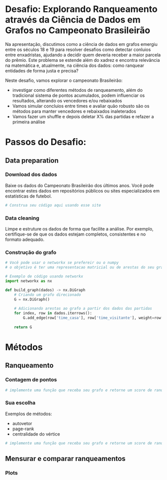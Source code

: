   
# Desafio: Explorando Ranqueamento através da Ciência de Dados em Grafos no Campeonato Brasileirão

Na apresentação, discutimos como a ciência de dados em grafos emergiu entre os séculos 18 e 19 para resolver desafios como detectar conluios entre enxadristas, ajudando a decidir quem deveria receber a maior parcela do prêmio. Este problema se estende além do xadrez e encontra relevância na matemática e, atualmente, na ciência dos dados: como ranquear entidades de forma justa e precisa?

Neste desafio, vamos explorar o campeonato Brasileirão: 
- investigar como diferentes métodos de ranqueamento, além do tradicional sistema de pontos acumulados, podem influenciar os resultados, alterando os vencedores e/ou rebaixados
- Vamos simular concluios entre times e avaliar quão robusto são os métodos para manter vencedores e rebaixados inaleterados
- Vamos fazer um shuffle e depois deletar X% das partidas e refazer a primeira análise

# Passos do Desafio:


    
## Data preparation
### Download dos dados

Baixe os dados do Campeonato Brasileirão dos últimos anos. Você pode encontrar estes dados em repositórios públicos ou sites especializados em estatísticas de futebol.

```python
# Construa seu código aqui usando esse site
```
### Data cleaning

Limpe e estruture os dados de forma que facilite a análise. Por exemplo, certifique-se de que os dados estejam completos, consistentes e no formato adequado.


### Construção do grafo

```python
# Você pode usar o networkx se prefereir ou o numpy
# o objetivo é ter uma representacao matricial ou de arestas do seu grafo

# Exemplo de código usando networkx
import networkx as nx

def build_graph(dados) -> nx.DiGraph
	# Criando um grafo direcionado
	G = nx.DiGraph()
	
	# Adicionando arestas ao grafo a partir dos dados das partidas
	for index, row in dados.iterrows():
	    G.add_edge(row['time_casa'], row['time_visitante'], weight=row['gols_casa'] - row['gols_visitante'])
	
	return G

```


# Métodos


## Ranqueamento


### Contagem de pontos

```python
# implemente uma função que receba seu grafo e retorne um score de ranqueamento para cada time
```

### Sua escolha

Exemplos de métodos:
- autovetor
- page-rank
- centralidade do vértice

```python
# implemente uma função que receba seu grafo e retorne um score de ranqueamento para cada time
```



## Mensurar e comparar ranqueamentos



### Plots

